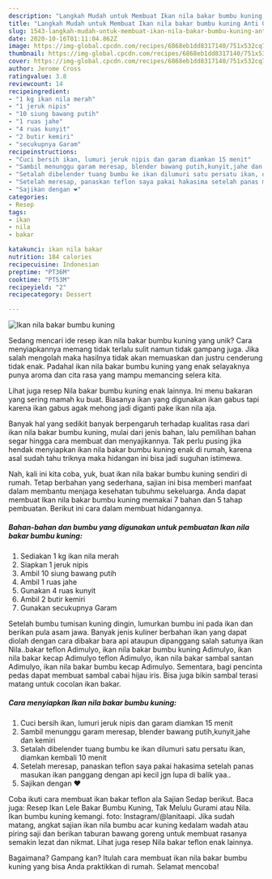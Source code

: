 ```yaml
---
description: "Langkah Mudah untuk Membuat Ikan nila bakar bumbu kuning Anti Gagal"
title: "Langkah Mudah untuk Membuat Ikan nila bakar bumbu kuning Anti Gagal"
slug: 1543-langkah-mudah-untuk-membuat-ikan-nila-bakar-bumbu-kuning-anti-gagal
date: 2020-10-16T01:11:04.862Z
image: https://img-global.cpcdn.com/recipes/6868eb1dd8317140/751x532cq70/ikan-nila-bakar-bumbu-kuning-foto-resep-utama.jpg
thumbnail: https://img-global.cpcdn.com/recipes/6868eb1dd8317140/751x532cq70/ikan-nila-bakar-bumbu-kuning-foto-resep-utama.jpg
cover: https://img-global.cpcdn.com/recipes/6868eb1dd8317140/751x532cq70/ikan-nila-bakar-bumbu-kuning-foto-resep-utama.jpg
author: Jerome Cross
ratingvalue: 3.8
reviewcount: 14
recipeingredient:
- "1 kg ikan nila merah"
- "1 jeruk nipis"
- "10 siung bawang putih"
- "1 ruas jahe"
- "4 ruas kunyit"
- "2 butir kemiri"
- "secukupnya Garam"
recipeinstructions:
- "Cuci bersih ikan, lumuri jeruk nipis dan garam diamkan 15 menit"
- "Sambil menunggu garam meresap, blender bawang putih,kunyit,jahe dan kemiri"
- "Setalah dibelender tuang bumbu ke ikan dilumuri satu persatu ikan, diamkan kembali 10 menit"
- "Setelah meresap, panaskan teflon saya pakai hakasima setelah panas masukan ikan panggang dengan api kecil jgn lupa di balik yaa.."
- "Sajikan dengan ❤"
categories:
- Resep
tags:
- ikan
- nila
- bakar

katakunci: ikan nila bakar 
nutrition: 184 calories
recipecuisine: Indonesian
preptime: "PT36M"
cooktime: "PT53M"
recipeyield: "2"
recipecategory: Dessert

---
```



![Ikan nila bakar bumbu kuning](https://img-global.cpcdn.com/recipes/6868eb1dd8317140/751x532cq70/ikan-nila-bakar-bumbu-kuning-foto-resep-utama.jpg)

Sedang mencari ide resep ikan nila bakar bumbu kuning yang unik? Cara menyiapkannya memang tidak terlalu sulit namun tidak gampang juga. Jika salah mengolah maka hasilnya tidak akan memuaskan dan justru cenderung tidak enak. Padahal ikan nila bakar bumbu kuning yang enak selayaknya punya aroma dan cita rasa yang mampu memancing selera kita.

Lihat juga resep Nila bakar bumbu kuning enak lainnya. Ini menu bakaran yang sering mamah ku buat. Biasanya ikan yang digunakan ikan gabus tapi karena ikan gabus agak mehong jadi diganti pake ikan nila aja.

Banyak hal yang sedikit banyak berpengaruh terhadap kualitas rasa dari ikan nila bakar bumbu kuning, mulai dari jenis bahan, lalu pemilihan bahan segar hingga cara membuat dan menyajikannya. Tak perlu pusing jika hendak menyiapkan ikan nila bakar bumbu kuning enak di rumah, karena asal sudah tahu triknya maka hidangan ini bisa jadi suguhan istimewa.


Nah, kali ini kita coba, yuk, buat ikan nila bakar bumbu kuning sendiri di rumah. Tetap berbahan yang sederhana, sajian ini bisa memberi manfaat dalam membantu menjaga kesehatan tubuhmu sekeluarga. Anda dapat membuat Ikan nila bakar bumbu kuning memakai 7 bahan dan 5 tahap pembuatan. Berikut ini cara dalam membuat hidangannya.

<!--inarticleads1-->

##### Bahan-bahan dan bumbu yang digunakan untuk pembuatan Ikan nila bakar bumbu kuning:

1. Sediakan 1 kg ikan nila merah
1. Siapkan 1 jeruk nipis
1. Ambil 10 siung bawang putih
1. Ambil 1 ruas jahe
1. Gunakan 4 ruas kunyit
1. Ambil 2 butir kemiri
1. Gunakan secukupnya Garam


Setelah bumbu tumisan kuning dingin, lumurkan bumbu ini pada ikan dan berikan pula asam jawa. Banyak jenis kuliner berbahan ikan yang dapat diolah dengan cara dibakar bara api ataupun dipanggang salah satunya ikan Nila..bakar teflon Adimulyo, ikan nila bakar bumbu kuning Adimulyo, ikan nila bakar kecap Adimulyo teflon Adimulyo, ikan nila bakar sambal santan Adimulyo, ikan nila bakar bumbu kecap Adimulyo. Sementara, bagi pencinta pedas dapat membuat sambal cabai hijau iris. Bisa juga bikin sambal terasi matang untuk cocolan ikan bakar. 

<!--inarticleads2-->

##### Cara menyiapkan Ikan nila bakar bumbu kuning:

1. Cuci bersih ikan, lumuri jeruk nipis dan garam diamkan 15 menit
1. Sambil menunggu garam meresap, blender bawang putih,kunyit,jahe dan kemiri
1. Setalah dibelender tuang bumbu ke ikan dilumuri satu persatu ikan, diamkan kembali 10 menit
1. Setelah meresap, panaskan teflon saya pakai hakasima setelah panas masukan ikan panggang dengan api kecil jgn lupa di balik yaa..
1. Sajikan dengan ❤


Coba ikuti cara membuat ikan bakar teflon ala Sajian Sedap berikut. Baca juga: Resep Ikan Lele Bakar Bumbu Kuning, Tak Melulu Gurami atau Nila. Ikan bumbu kuning kemangi. foto: Instagram/@lanitaapi. Jika sudah matang, angkat sajian ikan nila bumbu acar kuning kedalam wadah atau piring saji dan berikan taburan bawang goreng untuk membuat rasanya semakin lezat dan nikmat. Lihat juga resep Nila bakar teflon enak lainnya. 

Bagaimana? Gampang kan? Itulah cara membuat ikan nila bakar bumbu kuning yang bisa Anda praktikkan di rumah. Selamat mencoba!
